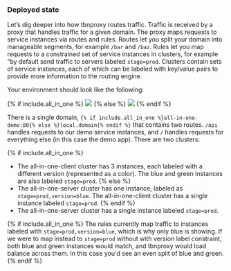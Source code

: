### Deployed state

Let’s dig deeper into how tbnproxy routes traffic. Traffic is received by a
proxy that handles traffic for a given domain. The proxy maps requests to
service instances via routes and rules. Routes let you split your domain into
manageable segments, for example `/bar` and `/baz`. Rules let you map requests
to a constrained set of service instances in clusters, for example “by default
send traffic to servers labeled `stage=prod`. Clusters contain sets of service
instances, each of which can be labeled with key/value pairs to provide more
information to the routing engine.

Your environment should look like the following:

{% if include.all_in_one %}
<img src="https://img.turbinelabs.io/2017-05-08a/API-LM.png"/>
{% else %}
<img src="https://img.turbinelabs.io/2017-05-08a/API-LM-only-blue.png"/>
{% endif %}

There is a single domain, `{% if include.all_in_one %}all-in-one-demo:80{% else
%}local.domain{% endif %}` that contains two routes. `/api` handles requests to
our demo service instances, and `/` handles requests for everything else (in
this case the demo app). There are two clusters:

{% if include.all_in_one %}
- The all-in-one-client cluster has 3 instances, each labeled with a
different version (represented as a color). The blue and green instances are
also labeled `stage=prod`.
{% else %}
- The all-in-one-server cluster has one instance, labeled as
`stage=prod,version=blue`. The all-in-one-client cluster has a single instance
labeled `stage=prod`.
{% endif %}
- The all-in-one-server cluster has a single instance labeled
`stage=prod`.

{% if include.all_in_one %}
The rules currently map traffic to instances labeled with
`stage=prod,version=blue`, which is why only blue is showing. If we were to map
instead to `stage=prod` without with version label constraint, both blue and
green instances would match, and tbnproxy would load balance across them. In
this case you'd see an even split of blue and green.
{% endif %}
